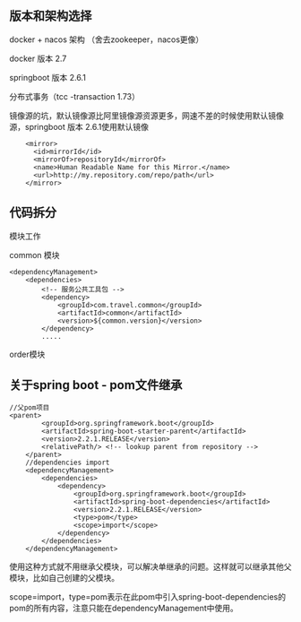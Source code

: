 ## 版本和架构选择



docker + nacos 架构 （舍去zookeeper，nacos更像）

docker 版本  2.7

springboot 版本  2.6.1

分布式事务（tcc -transaction 1.73）



镜像源的坑，默认镜像源比阿里镜像源资源更多，网速不差的时候使用默认镜像源，springboot 版本  2.6.1使用默认镜像

```maven
    <mirror>
      <id>mirrorId</id>
      <mirrorOf>repositoryId</mirrorOf>
      <name>Human Readable Name for this Mirror.</name>
      <url>http://my.repository.com/repo/path</url>
    </mirror>
```





## 代码拆分

模块工作 

common 模块

```
<dependencyManagement>
    <dependencies>
        <!-- 服务公共工具包 -->
        <dependency>
            <groupId>com.travel.common</groupId>
            <artifactId>common</artifactId>
            <version>${common.version}</version>
        </dependency>
        .....
```

order模块

## 关于spring boot - pom文件继承

```maven\
//父pom项目
<parent>
        <groupId>org.springframework.boot</groupId>
        <artifactId>spring-boot-starter-parent</artifactId>
        <version>2.2.1.RELEASE</version>
        <relativePath/> <!-- lookup parent from repository -->
    </parent>
    //dependencies import
    <dependencyManagement>
        <dependencies>
            <dependency>
                <groupId>org.springframework.boot</groupId>
                <artifactId>spring-boot-dependencies</artifactId>
                <version>2.2.1.RELEASE</version>
                <type>pom</type>
                <scope>import</scope>
            </dependency>
        </dependencies>
    </dependencyManagement>
```

使用这种方式就不用继承父模块，可以解决单继承的问题。这样就可以继承其他父模块，比如自己创建的父模块。

scope=import，type=pom表示在此pom中引入spring-boot-dependencies的pom的所有内容，注意只能在dependencyManagement中使用。
